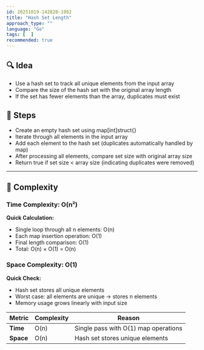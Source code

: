 ```yaml
---
id: 20251019-142820-1982
title: "Hash Set Length"
approach_type: ""
language: "Go"
tags: [  ]
recommended: true
---
```


## 🔍 Idea
- Use a hash set to track all unique elements from the input array
- Compare the size of the hash set with the original array length
- If the set has fewer elements than the array, duplicates must exist

## 🧩 Steps
* Create an empty hash set using map[int]struct{}
* Iterate through all elements in the input array
* Add each element to the hash set (duplicates automatically handled by map)
* After processing all elements, compare set size with original array size
* Return true if set size < array size (indicating duplicates were removed)

---

## 🧮 Complexity

### Time Complexity: O(n²)
**Quick Calculation:**
- Single loop through all n elements: O(n)
- Each map insertion operation: O(1)
- Final length comparison: O(1)
- Total: O(n) × O(1) = O(n)

### Space Complexity: O(1)
**Quick Check:**
- Hash set stores all unique elements
- Worst case: all elements are unique → stores n elements
- Memory usage grows linearly with input size

| Metric  |  Complexity | Reason |
|---------|-------------|--------|
| **Time**  | O(n) | Single pass with O(1) map operations |
| **Space** | O(n) | Hash set stores unique elements |
